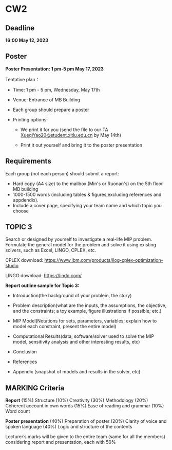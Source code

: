 # CW2

## Deadline

 **16:00 May 12, 2023**

## Poster

**Poster Presentation: 1 pm-5 pm May 17, 2023**

Tentative plan：

- Time: 1 pm - 5 pm, Wednesday, May 17th

- Venue: Entrance of MB Building

- Each group should prepare a poster

- Printing options:

  - We print it for you (send the file to our TA XueqiYao20@student.xitlu.edu.cn by May 14th)

  - Print it out yourself and bring it to the poster presentation

## Requirements

Each group (not each person) should submit a report:

- Hard copy (A4 size) to the mailbox (Min's or Ruonan's) on the 5th floor MB building
- 1000-1500 words (including tables & figures,excluding references and appdendix).
- Include a cover page, specifying your team name and which topic you choose

## TOPIC 3

Search or designed by yourself to investigate a real-life MIP problem. Formulate the general model for the problem and solve it using existing solvers, such as Excel, LINGO, CPLEX, etc.

CPLEX download: https://www.ibm.com/products/ilog-cplex-optimization-studio 

LINGO download: https://lindo.com/

**Report outline sample for Topic 3:**

- Introduction(the background of your problem, the story)

- Problem description(what are the inputs, the assumptions, the objective, and the constraints; a toy example, figure illustrations if possible; etc.)

- MIP Model(Notations for sets, parameters, variables; explain how to model each constraint, present the entire model)

- Computational Results(data, software/solver used to solve the MIP model, sensitivity analysis and other interesting results, etc)

- Conclusion

- References

- Appendix (snapshot of models and results in the solver, etc)

## MARKING Criteria

**Report**
(15%) Structure
(10%) Creativity
(30%) Methodology
(20%) Coherent account in own words
(15%) Ease of reading and grammar
(10%) Word count

**Poster presentation**
(40%) Preparation of poster
(20%) Clarity of voice and spoken language
(40%) Logic and structure of the contents

Lecturer’s marks will be given to the entire team (same for all the members) considering report and presentation, each with 50%
